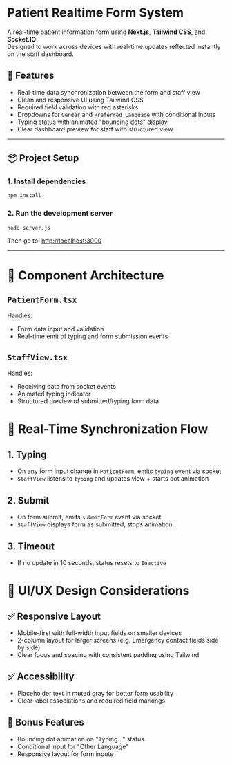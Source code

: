 # Patient Realtime Form System

A real-time patient information form using **Next.js**, **Tailwind CSS**, and **Socket.IO**.  
Designed to work across devices with real-time updates reflected instantly on the staff dashboard.

## 🚀 Features
- Real-time data synchronization between the form and staff view
- Clean and responsive UI using Tailwind CSS
- Required field validation with red asterisks
- Dropdowns for `Gender` and `Preferred Language` with conditional inputs
- Typing status with animated "bouncing dots" display
- Clear dashboard preview for staff with structured view

---

## 📦 Project Setup

### 1. Install dependencies
```bash
npm install
```

### 2. Run the development server
```bash
node server.js
```
Then go to: [http://localhost:3000](http://localhost:3000)

---
# 🧩 Component Architecture

## `PatientForm.tsx`
Handles:
- Form data input and validation
- Real-time emit of typing and form submission events

## `StaffView.tsx`
Handles:
- Receiving data from socket events
- Animated typing indicator
- Structured preview of submitted/typing form data
# 🔄 Real-Time Synchronization Flow

## 1. Typing
- On any form input change in `PatientForm`, emits `typing` event via socket
- `StaffView` listens to `typing` and updates view + starts dot animation

## 2. Submit
- On form submit, emits `submitForm` event via socket
- `StaffView` displays form as submitted, stops animation

## 3. Timeout
- If no update in 10 seconds, status resets to `Inactive`

# 🎨 UI/UX Design Considerations

## ✅ Responsive Layout
- Mobile-first with full-width input fields on smaller devices
- 2-column layout for larger screens (e.g. Emergency contact fields side by side)
- Clear focus and spacing with consistent padding using Tailwind

## ✅ Accessibility
- Placeholder text in muted gray for better form usability
- Clear label associations and required field markings

## 🧠 Bonus Features
- Bouncing dot animation on "Typing..." status
- Conditional input for "Other Language"
- Responsive layout for form inputs
